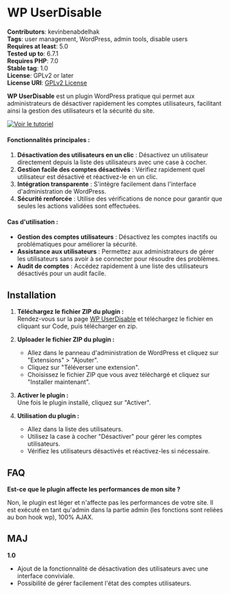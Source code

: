 # WP UserDisable

**Contributors**: kevinbenabdelhak  
**Tags**: user management, WordPress, admin tools, disable users  
**Requires at least**: 5.0  
**Tested up to**: 6.7.1  
**Requires PHP**: 7.0  
**Stable tag**: 1.0  
**License**: GPLv2 or later  
**License URI**: [GPLv2 License](https://www.gnu.org/licenses/gpl-2.0.html)

**WP UserDisable** est un plugin WordPress pratique qui permet aux administrateurs de désactiver rapidement les comptes utilisateurs, facilitant ainsi la gestion des utilisateurs et la sécurité du site.

[![Voir le tutoriel](https://img.youtube.com/vi/beg8NcB2Mg8/maxresdefault.jpg)](https://www.youtube.com/watch?v=beg8NcB2Mg8)


#### Fonctionnalités principales :

1. **Désactivation des utilisateurs en un clic** : Désactivez un utilisateur directement depuis la liste des utilisateurs avec une case à cocher.
2. **Gestion facile des comptes désactivés** : Vérifiez rapidement quel utilisateur est désactivé et réactivez-le en un clic.
3. **Intégration transparente** : S'intègre facilement dans l'interface d'administration de WordPress.
4. **Sécurité renforcée** : Utilise des vérifications de nonce pour garantir que seules les actions validées sont effectuées.

#### Cas d'utilisation :
- **Gestion des comptes utilisateurs** : Désactivez les comptes inactifs ou problématiques pour améliorer la sécurité.
- **Assistance aux utilisateurs** : Permettez aux administrateurs de gérer les utilisateurs sans avoir à se connecter pour résoudre des problèmes.
- **Audit de comptes** : Accédez rapidement à une liste des utilisateurs désactivés pour un audit facile.

## Installation

1. **Téléchargez le fichier ZIP du plugin :**  
   Rendez-vous sur la page [WP UserDisable](https://kevin-benabdelhak.fr/plugins/wp-user-disable/) et téléchargez le fichier en cliquant sur Code, puis télécharger en zip.

2. **Uploader le fichier ZIP du plugin :**
   - Allez dans le panneau d'administration de WordPress et cliquez sur "Extensions" > "Ajouter".
   - Cliquez sur "Téléverser une extension".
   - Choisissez le fichier ZIP que vous avez téléchargé et cliquez sur "Installer maintenant".

3. **Activer le plugin :**  
   Une fois le plugin installé, cliquez sur "Activer".

4. **Utilisation du plugin :**
   - Allez dans la liste des utilisateurs.
   - Utilisez la case à cocher "Désactiver" pour gérer les comptes utilisateurs.
   - Vérifiez les utilisateurs désactivés et réactivez-les si nécessaire.

## FAQ

**Est-ce que le plugin affecte les performances de mon site ?**

Non, le plugin est léger et n'affecte pas les performances de votre site. Il est exécuté en tant qu'admin dans la partie admin (les fonctions sont reliées au bon hook wp), 100% AJAX.

## MAJ

**1.0**  
* Ajout de la fonctionnalité de désactivation des utilisateurs avec une interface conviviale.
* Possibilité de gérer facilement l'état des comptes utilisateurs.
